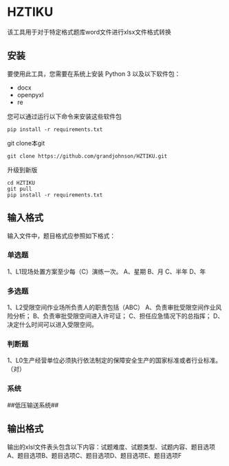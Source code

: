 # HZTIKU
该工具用于对于特定格式题库word文件进行xlsx文件格式转换
## 安装

要使用此工具，您需要在系统上安装 Python 3 以及以下软件包：

- docx
- openpyxl
- re

您可以通过运行以下命令来安装这些软件包
```
pip install -r requirements.txt
```

git clone本git

```
git clone https://github.com/grandjohnson/HZTIKU.git
```
升级到新版
```
cd HZTIKU
git pull
pip install -r requirements.txt
```
## 输入格式
输入文件中，题目格式应参照如下格式：

### 单选题
1、L1现场处置方案至少每（C）演练一次。
A、星期	B、月	C、半年	D、年

### 多选题
1、L2受限空间作业场所负责人的职责包括（ABC）
A、负责审批受限空间作业风险分析；
B、负责审批受限空间进入许可证；
C、担任应急情况下的总指挥；
D、决定什么时间可以进入受限空间。

### 判断题
1、L0生产经营单位必须执行依法制定的保障安全生产的国家标准或者行业标准。（对）

### 系统
##低压输送系统##

## 输出格式
输出的xlsl文件表头包含以下内容：试题难度、试题类型、试题内容、题目选项A、题目选项B、题目选项C、题目选项D、题目选项E、题目选项F
